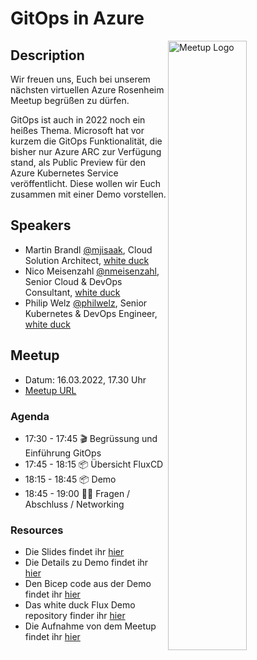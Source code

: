 # GitOps in Azure

<img width="50%" align="right" alt="Meetup Logo" src="https://secure.meetupstatic.com/photos/event/2/5/7/3/clean_476649587.jpeg">

## Description

Wir freuen uns, Euch bei unserem nächsten virtuellen Azure Rosenheim Meetup begrüßen zu dürfen.

GitOps ist auch in 2022 noch ein heißes Thema. Microsoft hat vor kurzem die GitOps Funktionalität, die bisher nur Azure ARC zur Verfügung stand, als Public Preview für den Azure Kubernetes Service veröffentlicht. Diese wollen wir Euch zusammen mit einer Demo vorstellen.

## Speakers

- Martin Brandl [@mjisaak](https://github.com/nmeisenzahl), Cloud Solution Architect, [white duck](https://whiteduck.de)
- Nico Meisenzahl [@nmeisenzahl](https://github.com/nmeisenzahl), Senior Cloud & DevOps Consultant, [white duck](https://whiteduck.de)
- Philip Welz [@philwelz](https://github.com/philwelz), Senior Kubernetes & DevOps Engineer, [white duck](https://whiteduck.de/en/)

## Meetup

- Datum: 16.03.2022, 17.30 Uhr
- [Meetup URL](https://www.meetup.com/de-DE/Azure-Meetup-Rosenheim/events/283714352)

### Agenda

- 17:30 - 17:45 🎬 Begrüssung und Einführung GitOps
- 17:45 - 18:15 📦 Übersicht FluxCD
- 18:15 - 18:45 📦 Demo
- 18:45 - 19:00 🙋‍♂️ Fragen / Abschluss / Networking

### Resources

- Die Slides findet ihr [hier](2022-03-GitOps-in-Azure.pdf)
- Die Details zu Demo findet ihr [hier](details.md)
- Den Bicep code aus der Demo findet ihr [hier](main.bicep)
- Das white duck Flux Demo repository finder ihr [hier](https://github.com/whiteducksoftware/fluxcd-example)
- Die Aufnahme von dem Meetup findet ihr [hier](https://youtu.be/QZtAIG9agHQ)